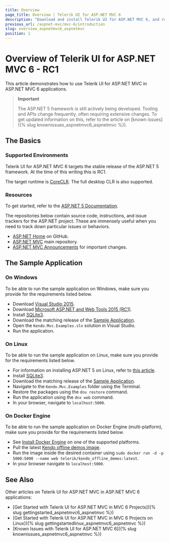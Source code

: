 ```yaml
---
title: Overview
page_title: Overview | Telerik UI for ASP.NET MVC 6
description: "Download and install Telerik UI for ASP.NET MVC 6, and run the sample application."
previous_url: /aspnet-mvc/mvc-6/introduction
slug: overview_aspnetmvc6_aspnetmvc
position: 1
---
```


# Overview of Telerik UI for ASP.NET MVC 6 - RC1

This article demonstrates how to use Telerik UI for ASP.NET MVC in ASP.NET MVC 6 applications.

> **Important**
>
> The ASP.NET 5 framework is still actively being developed. Tooling and APIs change frequently, often requiring extensive changes. To get updated information on this, refer to the article on [known issues]({% slug knownissues_aspnetmvc6_aspnetmvc %}).

## The Basics

### Supported Environments

Telerik UI for ASP.NET MVC 6 targets the stable release of the ASP.NET 5 framework. At the time of this writing this is RC1.

The target runtime is [CoreCLR](https://github.com/dotnet/coreclr). The full desktop CLR is also supported.

### Resources

To get started, refer to the [ASP.NET 5 Documentation](http://docs.asp.net/en/latest/index.html).

The repositories below contain source code, instructions, and issue trackers for the ASP.NET project. These are immensely useful when you need to track down particular issues or behaviors.

- [ASP.NET Home](https://github.com/aspnet/home) on GitHub.
- [ASP.NET MVC](https://github.com/aspnet/Mvc) main repository.
- [ASP.NET MVC Announcements](https://github.com/aspnet/announcements/) for important changes.

## The Sample Application

### On Windows

To be able to run the sample application on Windows, make sure you provide for the requirements listed below.

- Download [Visual Studio 2015](https://www.visualstudio.com/en-us/downloads/download-visual-studio-vs.aspx).
- Download [Microsoft ASP.NET and Web Tools 2015 (RC1)](https://www.microsoft.com/en-us/download/details.aspx?id=49959).
- Install [SQLite3](http://mislav.net/rails/install-sqlite3/).
- Download the matching release of the [Sample Application](https://github.com/telerik/ui-for-aspnet-mvc-6-demos/releases).
- Open the `Kendo.Mvc.Examples.sln` solution in Visual Studio.
- Run the application.

### On Linux

To be able to run the sample application on Linux, make sure you provide for the requirements listed below.

- For information on installing ASP.NET 5 on Linux, refer to [this article](http://docs.asp.net/en/latest/getting-started/installing-on-linux.html).
- Install [SQLite3](http://mislav.net/rails/install-sqlite3/).
- Download the matching release of the [Sample Application](https://github.com/telerik/ui-for-aspnet-mvc-6-demos/releases).
- Navigate to the `Kendo.Mvc.Examples` folder using the Terminal.
- Restore the packages using the `dnu restore` command.
- Run the application using the `dnx web` command.
- In your browser, navigate to `localhost:5000`.

### On Docker Engine

To be able to run the sample application on Docker Engine (multi-platform), make sure you provide for the requirements listed below.

- See [Install Docker Engine](https://docs.docker.com/engine/installation/) on one of the supported platforms.
- Pull the latest [Kendo offline demos image](https://hub.docker.com/r/telerik/kendo_offline_demos/).
- Run the image inside the desired container using `sudo docker run -d -p 5000:5000 --name web telerik/kendo_offline_demos:latest`.
- In your browser navigate to `localhost:5000`.

## See Also

Other articles on Telerik UI for ASP.NET MVC in ASP.NET MVC 6 applications:

* [Get Started with Telerik UI for ASP.NET MVC in MVC 6 Projects]({% slug gettingstarted_aspnetmvc6_aspnetmvc %})
* [Get Started with Telerik UI for ASP.NET MVC in MVC 6 Projects on Linux]({% slug gettingstartedlinux_aspnetmvc6_aspnetmvc %})
* [Known Issues with Telerik UI for ASP.NET MVC 6]({% slug knownissues_aspnetmvc6_aspnetmvc %})
